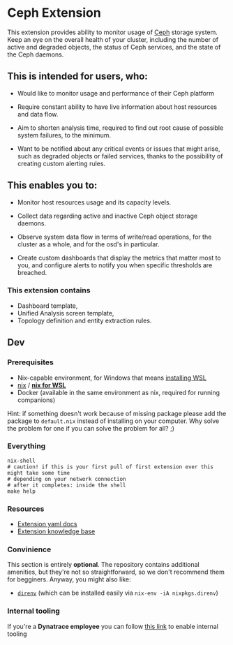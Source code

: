 # Ceph Extension

This extension provides ability to monitor usage of [Ceph](https://ceph.io/en/) storage system.
Keep an eye on the overall health of your cluster, 
including the number of active and degraded objects, 
the status of Ceph services, and the state of the Ceph daemons.

## This is intended for users, who: 

- Would like to monitor usage and performance of their Ceph platform

- Require constant ability to have live information about host resources and data flow.

- Aim to shorten analysis time, required to find out root cause of possible system failures, to the minimum.

- Want to be notified about any critical events or issues that might arise, such as degraded objects or failed services, 
thanks to the possibility of creating custom alerting rules.

## This enables you to: 

- Monitor host resources usage and its capacity levels.

- Collect data regarding active and inactive Ceph object storage daemons.

- Observe system data flow in terms of write/read operations, for the cluster as a whole, and for the osd's in particular.

- Create custom dashboards that display the metrics that matter most to you, and configure alerts to notify you when specific thresholds are breached.

### This extension contains

- Dashboard template,
- Unified Analysis screen template,
- Topology definition and entity extraction rules.

## Dev

### Prerequisites
- Nix-capable environment, for Windows that means [installing WSL](https://docs.microsoft.com/en-us/learn/modules/get-started-with-windows-subsystem-for-linux/2-enable-and-install)
- [nix](https://nixos.org/download.html) / [**nix for WSL**](https://nixos.org/download.html#nix-install-windows)
- Docker (available in the same environment as nix, required for running companions)

Hint: if something doesn't work because of missing package please add the package to `default.nix` instead of installing on your computer. Why solve the problem for one if you can solve the problem for all? ;)

### Everything
```
nix-shell
# caution! if this is your first pull of first extension ever this might take some time
# depending on your network connection
# after it completes: inside the shell
make help
```

### Resources
- [Extension yaml docs](https://www.dynatrace.com/support/help/extend-dynatrace/extensions20/extension-yaml)
- [Extension knowledge base](https://www.dynatrace.com/support/help/extend-dynatrace/extensions20)

### Convinience
This section is entirely **optional**. The repository contains additional amenities, but they're not so straightforward, so we don't recommend them for begginers.  Anyway, you might also like:
- [`direnv`](https://direnv.net/) (which can be installed easily via `nix-env -iA nixpkgs.direnv`)

### Internal tooling
If you're a **Dynatrace employee** you can follow [this link](https://github.com/dynatrace-extensions/precious-toolz-internal) to enable internal tooling
